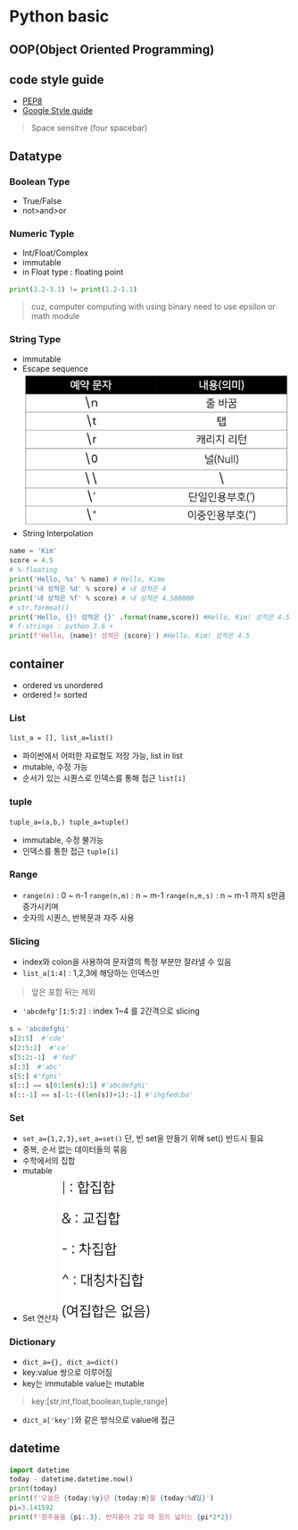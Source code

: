 # Python basic
## OOP(Object Oriented Programming)
## code style guide
- [PEP8](https://peps.python.org/pep-0008/)
- [Google Style guide](https://google.github.io/styleguide/pyguide.html)
> Space sensitve (four spacebar)
## Datatype
### Boolean Type
- True/False
- not>and>or
### Numeric Typle
- Int/Float/Complex
- immutable
- in Float type : floating point
```python
print(3.2-3.1) != print(1.2-1.1)
```
> cuz, computer computing with using binary
> need to use epsilon or math module
### String Type
- immutable
- Escape sequence 
![Escape sequence](../img/escape_sequence.png)
- String Interpolation
```python
name = 'Kim'
score = 4.5
# %-floating
print('Hello, %s' % name) # Hello, Kime
print('내 성적은 %d' % score) # 내 성적은 4
print('내 성적은 %f' % score) # 내 성적은 4.500000
# str.formoat()
print('Hello, {}! 성적은 {}' .format(name,score)) #Hello, Kim! 성적은 4.5
# f-strings : python 3.6 +
print(f'Hello, {name}! 성적은 {score}') #Hello, Kim! 성적은 4.5
```
## container
- ordered vs unordered
- ordered != sorted
### List
`list_a = [], list_a=list()`
- 파이썬에서 어떠한 자료형도 저장 가능, list in list
- mutable, 수정 가능
- 순서가 있는 시퀀스로 인덱스를 통해 접근 `list[i]`
### tuple
`tuple_a=(a,b,) tuple_a=tuple()`
- immutable, 수정 불가능
- 인덱스를 통한 접근 `tuple[i]`
### Range
- `range(n)` : 0 ~ n-1  `range(n,m)` : n ~ m-1 `range(n,m,s)` : n ~ m-1 까지 s만큼 증가시키며
- 숫자의 시퀀스, 반복문과 자주 사용
### Slicing
- index와 colon을 사용하여 문자열의 특정 부분만 잘라낼 수 있음
- `list_a[1:4]` : 1,2,3에 해당하는 인덱스만
> 앞은 포함 뒤는 제외
- `'abcdefg'[1:5:2]` : index 1~4 를 2간격으로 slicing
``` python
s = 'abcdefghi'
s[2:5]  #'cde'
s[2:5:2]  #'ce'
s[5:2:-1]  #'fed'
s[:3]  #'abc'
s[5:] #'fghi'
s[::] == s[0:len(s):1] #'abcdefghi'
s[::-1] == s[-1:-((len(s))+1):-1] #'ihgfedcba'

```
### Set
- `set_a={1,2,3},set_a=set()` 단, 빈 set을 만들기 위해 set() 반드시 필요
- 중복, 순서 없는 데이터들의 묶음
- 수학에서의 집합
- mutable
- Set 연산자
![setcalc](../img/set_calc.png)
### Dictionary
 - `dict_a={}, dict_a=dict()`
 - key:value 쌍으로 이루어짐
 - key는 immutable value는 mutable
 > key:[str,int,float,boolean,tuple,range]
 - `dict_a['key']`와 같은 방식으로 value에 접근
## datetime
``` python
import datetime
today - datetime.datetime.now()
print(today)
print(f'오늘은 {today:%y}년 {today:m}월 {today:%d일}')
pi=3.141592
print(f'원주율을 {pi:.3}, 반지름이 2일 때 원의 넓이는 {pi*2*2})
```